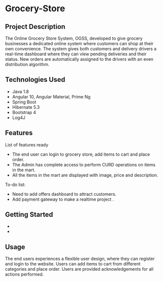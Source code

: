 # Grocery-Store


## Project Description

The Online Grocery Store System, OGSS, developed to give grocery businesses a dedicated online system where customers can shop at their own convenience. The system gives both customers and delivery drivers a real-time dashboard where they can view pending deliveries and their status. New orders are automatically assigned to the drivers with an even distribution algorithm.

## Technologies Used

-  Java 1.8
-  Angular 10, Angular Material, Prime Ng
-  Spring Boot
-  Hibernate 5.3
-  Bootstrap 4
-  Log4J

## Features

List of features ready
- The end user can login to grocery store, add items to cart and place order.
- The Admin has complete access to perform CURD operations on items in the mart.
- All the items in the mart are displayed with image, price and description. 

To-do list:
-  Need to add offers dashboard to attract customers.
-  Add payment gateway to make a realtime project .

## Getting Started

-
-

## Usage
The end users experiences a flexible user design, where they can register and login to the website. Users can add items to cart from different categories and place order. Users are provided acknowledgements for all actions performed.




